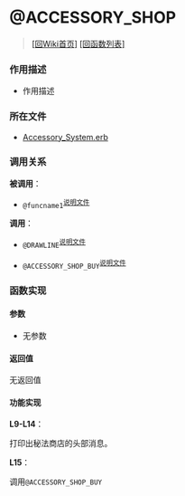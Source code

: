 ﻿# @ACCESSORY_SHOP

> [\[回Wiki首页\]](/Wiki) [\[回函数列表\]](/Wiki/erasqn_wiki/function/README.md)

### 作用描述

+ 作用描述

### 所在文件

+ [Accessory_System.erb](/ERB/SHOP/Accessory_System.erb#L8-L15)

### 调用关系

**被调用**：

+ `@funcname1`<sup>[说明文件](/Wiki/erasqn_wiki/function/func_template.md)</sup>

**调用**：

+ `@DRAWLINE`<sup>[说明文件](/Wiki/erasqn_wiki/function/d/drawline.md)</sup>

+ `@ACCESSORY_SHOP_BUY`<sup>[说明文件](/Wiki/erasqn_wiki/function/a/accessory_shop_buy.md)</sup>

### 函数实现

#### 参数

+ 无参数

#### 返回值

无返回值

#### 功能实现

**L9-L14**：

打印出秘法商店的头部消息。

**L15**：

调用`@ACCESSORY_SHOP_BUY`
